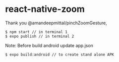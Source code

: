 # react-native-zoom

Thank you @amandeepmittal/pinchZoomGesture,

```
$ npm start // in terminal 1
$ expo publish // in terminal 2
```

Note: Before build android update app.json
```
$ expo build:android // to create stand alone APK
```


